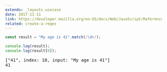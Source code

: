 ```yaml
---
extends: _layouts.usecase
date: 2017-11-11
link: https://developer.mozilla.org/en-US/docs/Web/JavaScript/Reference/Global_Objects/RegExp
related: create-a-regex
---
```



```javascript
const result = "My age is 41".match(/\d+/);

console.log(result);
console.log(result[0]);
```
<pre class="output">
["41", index: 10, input: "My age is 41"]
41
</pre>
